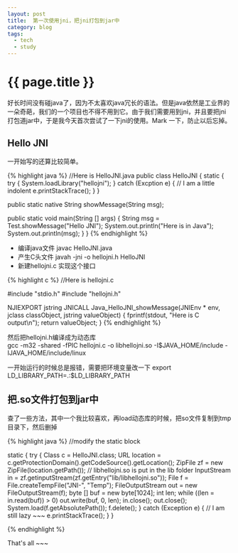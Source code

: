 ```yaml
---
layout: post
title:  第一次使用jni，把jni打包到jar中 
category: blog
tags:
  - tech
  - study
---
```


{{ page.title }}
================

好长时间没有碰java了，因为不太喜欢java冗长的语法。但是java依然是工业界的一朵奇葩，我们的一个项目也不得不用到它。由于我们需要用到jni，并且要把jni打包道jar中，于是我今天首次尝试了一下jni的使用。Mark 一下，防止以后忘掉。

Hello JNI
---------

一开始写的还算比较简单。

{% highlight java %}
//Here is HelloJNI.java
public class HelloJNI {
  static {
    try {
      System.loadLibrary("hellojni");
    } catch (Excption e) {     // I am a little indolent
      e.printStackTrace();
    }
  }

  public static native String showMessage(String msg);

  public static void main(String [] args) {
    String msg = Test.showMessage("Hello JNI");
    System.out.println("Here is in Java");
    System.out.println(msg);
  }
}
{% endhighlight %}

* 编译java文件  javac HelloJNI.java
* 产生C头文件   javah -jni -o hellojni.h HelloJNI
* 新建hellojni.c 实现这个接口

{% highlight c %}
//Here is hellojni.c

#include "stdio.h"
#include "hellojni.h"

NJIEXPORT jstring JNICALL
Java_HelloJNI_showMessage(JNIEnv * env, jclass classObject, jstring valueObject) {
  fprintf(stdout, "Here is C output\n");
  return valueObject;
}
{% endhighlight %}

然后把hellojni.h编译成为动态库   
gcc -m32 -shared -fPIC hellojni.c -o libhellojni.so -I$JAVA_HOME/include -IJAVA_HOME/include/linux

一开始运行的时候总是报错，需要把环境变量改一下   export LD_LIBRARY_PATH=.:$LD_LIBRARY_PATH

把.so文件打包到jar中
-------------------

查了一些方法，其中一个我比较喜欢，再load动态库的时候，把so文件复制到tmp目录下，然后删掉

{% highlight java %}
//modify the static block

static {
  try {
    Class c = HelloJNI.class;
    URL location = 
      c.getProtectionDomain().getCodeSource().getLocation();
    ZipFile zf = new ZipFile(location.getPath());
    // libhellojni.so is put in the lib folder
    InputStream in = zf.getinputStream(zf.getEntry("lib/libhellojni.so"));
    File f = File.createTempFile("JNI-", "Temp");
    FileOutputStream out = new FileOutputStream(f);
    byte [] buf = new byte[1024];
    int len;
    while ((len = in.read(buf)) > 0)
      out.write(buf, 0, len);
    in.close();
    out.close();
    System.load(f.getAbsolutePath());
    f.delete();
  } catch (Exception e) { // I am still lazy ~~~
    e.printStackTrace();
  }
}

{% endhighlight %}

That's all ~~~ 



